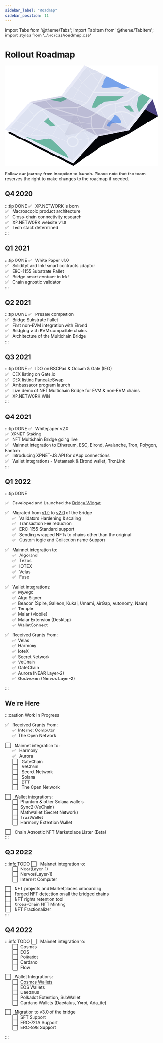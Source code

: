 ```yaml
---
sidebar_label: "Roadmap"
sidebar_position: 11
---
```


import Tabs from '@theme/Tabs';
import TabItem from '@theme/TabItem';
import styles from '../src/css/roadmap.css'

# Rollout Roadmap

![Roadmap](../static/img/44.Roadmap.svg)

Follow our journey from inception to launch. Please note that the team reserves the right to make changes to the roadmap if needed.
## Q4 2020
:::tip DONE
✅ &nbsp; XP.NETWORK is born<br/>
✅ &nbsp; Macroscopic product architecture<br/>
✅ &nbsp; Cross-chain connectivity research<br/>
✅ &nbsp; XP.NETWORK website v1.0<br/>
✅ &nbsp; Tech stack determined<br/>
:::
## Q1 2021
:::tip DONE
✅ &nbsp; White Paper v1.0<br/>
✅ &nbsp; Solidityt and Ink! smart contracts adaptor<br/>
✅ &nbsp; ERC-1155 Substrate Pallet<br/>
✅ &nbsp; Bridge smart contract in Ink!<br/>
✅ &nbsp; Chain agnostic validator<br/>
:::
## Q2 2021
:::tip DONE
✅ &nbsp; Presale completion<br/>
✅ &nbsp; Bridge Substrate Pallet<br/>
✅ &nbsp; First non-EVM integration with Elrond<br/>
✅ &nbsp; Bridging with EVM compatible chains<br/>
✅ &nbsp; Architecture of the Multichain Bridge<br/>
:::
## Q3 2021
:::tip DONE
✅ &nbsp; IDO on BSCPad & Occam & Gate (IEO)<br/>
✅ &nbsp; CEX listing on Gate.io<br/>
✅ &nbsp; DEX listing PancakeSwap<br/>
✅ &nbsp; Ambassador program launch<br/>
✅ &nbsp; Live demo of NFT Multichain Bridge for EVM & non-EVM chains<br/>
✅ &nbsp; XP.NETWORK Wiki<br/>
:::
## Q4 2021
:::tip DONE
✅ &nbsp; Whitepaper v2.0<br/>
✅&nbsp;  XPNET Staking<br/>
✅ &nbsp; NFT Multichain Bridge going live<br/>
✅ &nbsp; Mainnet integration to Ethereum, BSC, Elrond, Avalanche, Tron, Polygon, Fantom<br/>
✅ &nbsp; Introducing XPNET-JS API for dApp connections<br/>
✅ &nbsp; Wallet integrations - Metamask & Elrond wallet, TronLink<br/>
:::
## Q1 2022
:::tip DONE

✅ &nbsp; Developed and Launched the [Bridge Widget](https://widget.xp.network/?widget=true&wsettings=true#)<br/>

✅ &nbsp; Migrated from [v1.0](https://bridge.v1.xp.network/) to [v2.0](https://bridge.xp.network/) of the Bridge<br/>
    &nbsp;&nbsp;&nbsp;&nbsp;&nbsp;&nbsp;✅ &nbsp; Validators Hardening & scaling<br/>
    &nbsp;&nbsp;&nbsp;&nbsp;&nbsp;&nbsp;✅ &nbsp; Transaction Fee reduction<br/>
    &nbsp;&nbsp;&nbsp;&nbsp;&nbsp;&nbsp;✅ &nbsp; ERC-1155 Standard support<br/>
    &nbsp;&nbsp;&nbsp;&nbsp;&nbsp;&nbsp;✅ &nbsp; Sending wrapped NFTs to chains other than the original<br/>
    &nbsp;&nbsp;&nbsp;&nbsp;&nbsp;&nbsp;✅ &nbsp; Custom logic and Collection name Support<br/>

✅ &nbsp; Mainnet integration to:<br/>
    &nbsp;&nbsp;&nbsp;&nbsp;&nbsp;&nbsp;✅ &nbsp; Algorand<br/>
    &nbsp;&nbsp;&nbsp;&nbsp;&nbsp;&nbsp;✅ &nbsp; Tezos<br/>
    &nbsp;&nbsp;&nbsp;&nbsp;&nbsp;&nbsp;✅ &nbsp; IOTEX<br/>
    &nbsp;&nbsp;&nbsp;&nbsp;&nbsp;&nbsp;✅ &nbsp; Velas<br/>
    &nbsp;&nbsp;&nbsp;&nbsp;&nbsp;&nbsp;✅ &nbsp; Fuse<br/>

✅ &nbsp; Wallet integrations: <br/>
    &nbsp;&nbsp;&nbsp;&nbsp;&nbsp;&nbsp;✅ &nbsp;MyAlgo<br/>
    &nbsp;&nbsp;&nbsp;&nbsp;&nbsp;&nbsp;✅ &nbsp;Algo Signer<br/>
    &nbsp;&nbsp;&nbsp;&nbsp;&nbsp;&nbsp;✅ &nbsp;Beacon (Spire, Galleon, Kukai, Umami, AirGap, Autonomy, Naan)<br/>
    &nbsp;&nbsp;&nbsp;&nbsp;&nbsp;&nbsp;✅ &nbsp;Temple<br/>
    &nbsp;&nbsp;&nbsp;&nbsp;&nbsp;&nbsp;✅ &nbsp;Maiar (Mobile)<br/>
    &nbsp;&nbsp;&nbsp;&nbsp;&nbsp;&nbsp;✅ &nbsp;Maiar Extension (Desktop)<br/>
    &nbsp;&nbsp;&nbsp;&nbsp;&nbsp;&nbsp;✅ &nbsp;WalletConnect<br/>

✅ &nbsp; Received Grants From: <br/>
    &nbsp;&nbsp;&nbsp;&nbsp;&nbsp;&nbsp;✅ &nbsp;Velas<br/>
    &nbsp;&nbsp;&nbsp;&nbsp;&nbsp;&nbsp;✅ &nbsp;Harmony<br/>
    &nbsp;&nbsp;&nbsp;&nbsp;&nbsp;&nbsp;✅ &nbsp;IoteX<br/>
    &nbsp;&nbsp;&nbsp;&nbsp;&nbsp;&nbsp;✅ &nbsp;Secret Network<br/>
    &nbsp;&nbsp;&nbsp;&nbsp;&nbsp;&nbsp;✅ &nbsp;VeChain<br/>
    &nbsp;&nbsp;&nbsp;&nbsp;&nbsp;&nbsp;✅ &nbsp;GateChain<br/>
    &nbsp;&nbsp;&nbsp;&nbsp;&nbsp;&nbsp;✅ &nbsp;Aurora (NEAR Layer-2)<br/>
    &nbsp;&nbsp;&nbsp;&nbsp;&nbsp;&nbsp;✅ &nbsp;Godwoken (Nervos Layer-2)<br/>

:::
## We're Here
:::caution Work In Progress

✅ &nbsp; Received Grants From: <br/>
    &nbsp;&nbsp;&nbsp;&nbsp;&nbsp;&nbsp;✅ &nbsp;Internet Computer<br/>
    &nbsp;&nbsp;&nbsp;&nbsp;&nbsp;&nbsp;✅ &nbsp;The Open Network<br/>

⬜ &nbsp; Mainnet integration to:<br/>
    &nbsp;&nbsp;&nbsp;&nbsp;&nbsp;&nbsp;✅ &nbsp; Harmony<br/>
    &nbsp;&nbsp;&nbsp;&nbsp;&nbsp;&nbsp;✅ &nbsp; Aurora<br/>
    &nbsp;&nbsp;&nbsp;&nbsp;&nbsp;&nbsp;⬜  &nbsp; GateChain<br/>
    &nbsp;&nbsp;&nbsp;&nbsp;&nbsp;&nbsp;⬜ &nbsp; VeChain<br/>
    &nbsp;&nbsp;&nbsp;&nbsp;&nbsp;&nbsp;⬜ &nbsp; Secret Network<br/>
    &nbsp;&nbsp;&nbsp;&nbsp;&nbsp;&nbsp;⬜ &nbsp; Solana<br/>
    &nbsp;&nbsp;&nbsp;&nbsp;&nbsp;&nbsp;⬜ &nbsp; BTT <br/>
    &nbsp;&nbsp;&nbsp;&nbsp;&nbsp;&nbsp;⬜ &nbsp; The Open Network <br/>

⬜ &nbsp; Wallet integrations:<br/>
    &nbsp;&nbsp;&nbsp;&nbsp;&nbsp;&nbsp;⬜ &nbsp;Phantom & other Solana wallets<br/>
    &nbsp;&nbsp;&nbsp;&nbsp;&nbsp;&nbsp;⬜ &nbsp;Sync2 (VeChain)<br/>
    &nbsp;&nbsp;&nbsp;&nbsp;&nbsp;&nbsp;⬜ &nbsp;Mathwallet (Secret Network)<br/>
    &nbsp;&nbsp;&nbsp;&nbsp;&nbsp;&nbsp;⬜ &nbsp;TrustWallet<br/>
    &nbsp;&nbsp;&nbsp;&nbsp;&nbsp;&nbsp;⬜ &nbsp;Harmony Extention Wallet<br/>

⬜ &nbsp; Chain Agnostic NFT Marketplace Lister (Beta)<br/>
:::
## Q3 2022
:::info TODO
⬜ &nbsp; Mainnet integration to:<br/>
    &nbsp;&nbsp;&nbsp;&nbsp;&nbsp;&nbsp;⬜ &nbsp;Near(Layer-1)<br/>
    &nbsp;&nbsp;&nbsp;&nbsp;&nbsp;&nbsp;⬜ &nbsp;Nervos(Layer-1)<br/>
    &nbsp;&nbsp;&nbsp;&nbsp;&nbsp;&nbsp;⬜ &nbsp;Internet Computer<br/>

⬜ &nbsp; NFT projects and Marketplaces onboarding<br/>
⬜ &nbsp; Forged NFT detection on all the bridged chains<br/>
⬜ &nbsp; NFT rights retention tool<br/>
⬜ &nbsp; Cross-Chain NFT Minting<br/>
⬜ &nbsp; NFT Fractionalizer<br/>
:::

## Q4 2022
:::info TODO
⬜ &nbsp; Mainnet integration to:<br/>
    &nbsp;&nbsp;&nbsp;&nbsp;&nbsp;&nbsp;⬜ &nbsp;Cosmos<br/>
    &nbsp;&nbsp;&nbsp;&nbsp;&nbsp;&nbsp;⬜ &nbsp;EOS<br/>
    &nbsp;&nbsp;&nbsp;&nbsp;&nbsp;&nbsp;⬜ &nbsp;Polkadot<br/>
    &nbsp;&nbsp;&nbsp;&nbsp;&nbsp;&nbsp;⬜ &nbsp;Cardano<br/>
    &nbsp;&nbsp;&nbsp;&nbsp;&nbsp;&nbsp;⬜ &nbsp;Flow<br/>

⬜ &nbsp; Wallet Integrations:<br/>
    &nbsp;&nbsp;&nbsp;&nbsp;&nbsp;&nbsp;⬜ &nbsp;[Cosmos Wallets](https://v1.cosmos.network/ecosystem/wallets)<br/>
    &nbsp;&nbsp;&nbsp;&nbsp;&nbsp;&nbsp;⬜ &nbsp;EOS Wallets<br/>
    &nbsp;&nbsp;&nbsp;&nbsp;&nbsp;&nbsp;⬜ &nbsp;Daedalus<br/>
    &nbsp;&nbsp;&nbsp;&nbsp;&nbsp;&nbsp;⬜ &nbsp;Polkadot Extention, SubWallet<br/>
    &nbsp;&nbsp;&nbsp;&nbsp;&nbsp;&nbsp;⬜ &nbsp;Cardano Wallets (Daedalus, Yoroi, AdaLite)<br/>

⬜ &nbsp; Migration to v3.0 of the bridge<br/>
    &nbsp;&nbsp;&nbsp;&nbsp;&nbsp;&nbsp;⬜ &nbsp;SFT Support<br/>
    &nbsp;&nbsp;&nbsp;&nbsp;&nbsp;&nbsp;⬜ &nbsp;ERC-721A Support<br/>
    &nbsp;&nbsp;&nbsp;&nbsp;&nbsp;&nbsp;⬜ &nbsp;ERC-998  Support<br/>

<!-- ⬜ &nbsp; NFTs Search (search by any parameter)<br/> -->
<!-- ⬜ &nbsp; NFT Launchpad<br/> -->
<!-- ⬜ &nbsp; NFT Marketcap (Collection & individual NFT statistics & analytics)<br/> -->
:::

